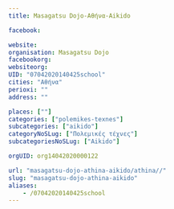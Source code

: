 ```yaml
---
title: Masagatsu Dojo-Αθήνα-Aikido

facebook:

website:
organisation: Masagatsu Dojo
facebookorg:
websiteorg:
UID: "07042020140425school"
cities: "Αθήνα"
perioxi: ""
address: ""

places: [""]
categories: ["polemikes-texnes"]
subcategories: ["aikido"]
categoryNoSLug: ["Πολεμικές τέχνες"]
subcategoriesNoSLug: ["Aikido"]

orgUID: org14042020000122

url: "masagatsu-dojo-athina-aikido/athina//"
slug: "masagatsu-dojo-athina-aikido"
aliases:
    - /07042020140425school
---
```





